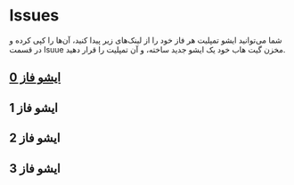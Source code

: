 # Issues

شما می‌توانید ایشو تمپلیت هر فاز خود را از لینک‌های زیر پیدا کنید، آن‌ها را کپی کرده و در قسمت Isuue مخزن گیت هاب خود یک ایشو جدید ساخته، و آن تمپلیت را قرار دهید.


## [ایشو فاز 0](https://github.com/AdvancedProgrammingSUT2022/Issues/issues/1)

## ایشو فاز 1

## ایشو فاز 2

## ایشو فاز 3
